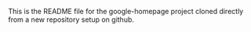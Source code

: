 This is the README file for the google-homepage project cloned directly from a new repository setup on github.